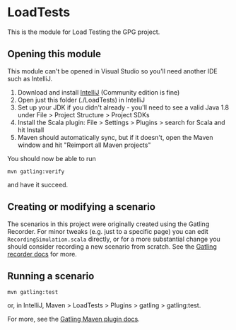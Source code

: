 # LoadTests

This is the module for Load Testing the GPG project.

## Opening this module

This module can't be opened in Visual Studio so you'll need another IDE such as IntelliJ.

1. Download and install [IntelliJ](https://www.jetbrains.com/idea/download) (Community edition is fine)
1. Open just this folder (./LoadTests) in IntelliJ
1. Set up your JDK if you didn't already - you'll need to see a valid Java 1.8 under File > Project Structure > Project SDKs
1. Install the Scala plugin: File > Settings > Plugins > search for Scala and hit Install
1. Maven should automatically sync, but if it doesn't, open the Maven window and hit "Reimport all Maven projects"

You should now be able to run
```
mvn gatling:verify
```
and have it succeed.

## Creating or modifying a scenario

The scenarios in this project were originally created using the Gatling Recorder. For minor tweaks (e.g. just to a specific page) you can edit `RecordingSimulation.scala` directly, or for a more substantial change you should consider recording a new scenario from scratch. See the [Gatling recorder docs](https://gatling.io/docs/current/quickstart/#using-the-recorder) for more.

## Running a scenario

```
mvn gatling:test
```
or, in IntelliJ, Maven > LoadTests > Plugins > gatling > gatling:test.

For more, see the [Gatling Maven plugin docs](https://gatling.io/docs/current/extensions/maven_plugin).
